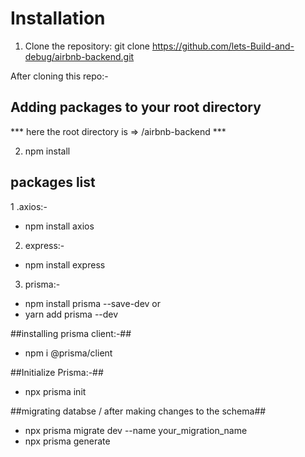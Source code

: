# Installation
1. Clone the repository:
git clone https://github.com/lets-Build-and-debug/airbnb-backend.git


After cloning this repo:-

## Adding packages to your root directory
*** here the root directory is => /airbnb-backend ***

2. npm install

## packages list
1 .axios:-
  - npm install axios

2. express:-
  - npm install express

3. prisma:-
  - npm install prisma --save-dev 
             or
  - yarn add prisma --dev

 ##installing prisma client:-##

  - npm i @prisma/client

 ##Initialize Prisma:-##

  - npx prisma init

 ##migrating databse / after making changes to the schema##

  - npx prisma migrate dev --name your_migration_name
  - npx prisma generate








